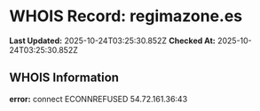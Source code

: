 # WHOIS Record: regimazone.es

**Last Updated:** 2025-10-24T03:25:30.852Z
**Checked At:** 2025-10-24T03:25:30.852Z

## WHOIS Information

**error:** connect ECONNREFUSED 54.72.161.36:43

